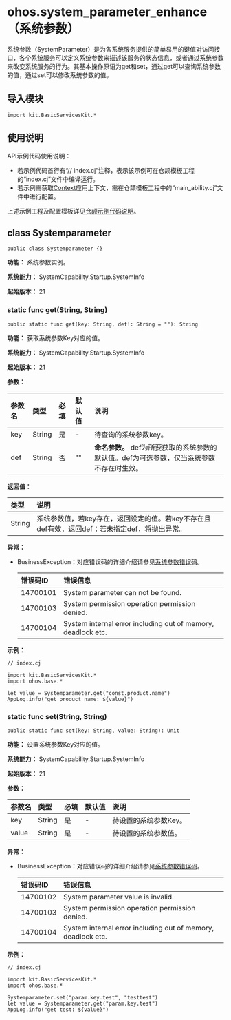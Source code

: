 # ohos.system_parameter_enhance（系统参数）

系统参数（SystemParameter）是为各系统服务提供的简单易用的键值对访问接口，各个系统服务可以定义系统参数来描述该服务的状态信息，或者通过系统参数来改变系统服务的行为。其基本操作原语为get和set，通过get可以查询系统参数的值，通过set可以修改系统参数的值。

## 导入模块

```cangjie
import kit.BasicServicesKit.*
```

## 使用说明

API示例代码使用说明：

- 若示例代码首行有“// index.cj”注释，表示该示例可在仓颉模板工程的“index.cj”文件中编译运行。
- 若示例需获取[Context](../AbilityKit/cj-apis-ability.md#class-context)应用上下文，需在仓颉模板工程中的“main_ability.cj”文件中进行配置。

上述示例工程及配置模板详见[仓颉示例代码说明](../../cj-development-intro.md#仓颉示例代码说明)。

## class Systemparameter

```cangjie
public class Systemparameter {}
```

**功能：** 系统参数实例。

**系统能力：** SystemCapability.Startup.SystemInfo

**起始版本：** 21

### static func get(String, String)

```cangjie
public static func get(key: String, def!: String = ""): String
```

**功能：** 获取系统参数Key对应的值。

**系统能力：** SystemCapability.Startup.SystemInfo

**起始版本：** 21

**参数：**

|参数名|类型|必填|默认值|说明|
|:---|:---|:---|:---|:---|
|key|String|是|-|待查询的系统参数key。|
|def|String|否|""| **命名参数。** def为所要获取的系统参数的默认值。def为可选参数，仅当系统参数不存在时生效。|

**返回值：**

|类型|说明|
|:----|:----|
|String|系统参数值，若key存在，返回设定的值。若key不存在且def有效，返回def；若未指定def，将抛出异常。|

**异常：**

- BusinessException：对应错误码的详细介绍请参见[系统参数错误码](../../errorcodes/cj-errorcode-system-parameter.md)。

  |错误码ID|错误信息|
  |:---|:---|
  |14700101|System parameter can not be found.|
  |14700103|System permission operation permission denied.|
  |14700104|System internal error including out of memory, deadlock etc.|

**示例：**

<!-- compile -->

```cangjie
// index.cj

import kit.BasicServicesKit.*
import ohos.base.*

let value = Systemparameter.get("const.product.name")
AppLog.info("get product name: ${value}")
```

### static func set(String, String)

```cangjie
public static func set(key: String, value: String): Unit
```

**功能：** 设置系统参数Key对应的值。

**系统能力：** SystemCapability.Startup.SystemInfo

**起始版本：** 21

**参数：**

|参数名|类型|必填|默认值|说明|
|:---|:---|:---|:---|:---|
|key|String|是|-|待设置的系统参数Key。|
|value|String|是|-|待设置的系统参数值。|

**异常：**

- BusinessException：对应错误码的详细介绍请参见[系统参数错误码](../../errorcodes/cj-errorcode-system-parameter.md)。

  |错误码ID|错误信息|
  |:---|:---|
  |14700102|System parameter value is invalid.|
  |14700103|System permission operation permission denied.|
  |14700104|System internal error including out of memory, deadlock etc.|

**示例：**

<!-- compile -->

```cangjie
// index.cj

import kit.BasicServicesKit.*
import ohos.base.*

Systemparameter.set("param.key.test", "testtest")
let value = Systemparameter.get("param.key.test")
AppLog.info("get test: ${value}")
```
